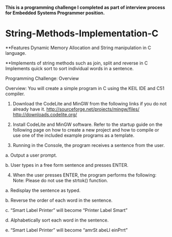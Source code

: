 **This is a programming challenge I completed as part of interview process for Embedded Systems Programmer position.** 
# String-Methods-Implementation-C

**Features Dynamic Memory Allocation and String manipulation in C language. 

**Implements of string methods such as join, split and reverse in C
  Implements quick sort to sort individual words in a sentence. 


Programming Challenge: Overview

Overview: You will create a simple program in C using the KEIL IDE and C51 compiler.

1. Download the CodeLite and MinGW from the following links if you do not already have it.
http://sourceforge.net/projects/mingw/files/
http://downloads.codelite.org/

2. Install CodeLite and MinGW software. Refer to the startup guide on the following page on
how to create a new project and how to compile or use one of the included example
programs as a template.

3. Running in the Console, the program receives a sentence from the user.

  a. Output a user prompt.
  
  b. User types in a free form sentence and presses ENTER.
  
  

4. When the user presses ENTER, the program performs the following:
  Note: Please do not use the strtok() function.
  
  a. Redisplay the sentence as typed.
  
  b. Reverse the order of each word in the sentence.
  
  c. “Smart Label Printer” will become “Printer Label Smart”
  
  d. Alphabetically sort each word in the sentence.
  
  e. “Smart Label Printer” will become “amrSt abeLl einPrrt”
